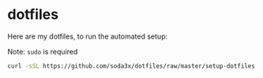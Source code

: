 # dotfiles

Here are my dotfiles, to run the automated setup:

Note: `sudo` is required

```sh
curl -sSL https://github.com/soda3x/dotfiles/raw/master/setup-dotfiles.sh | sudo bash
```
